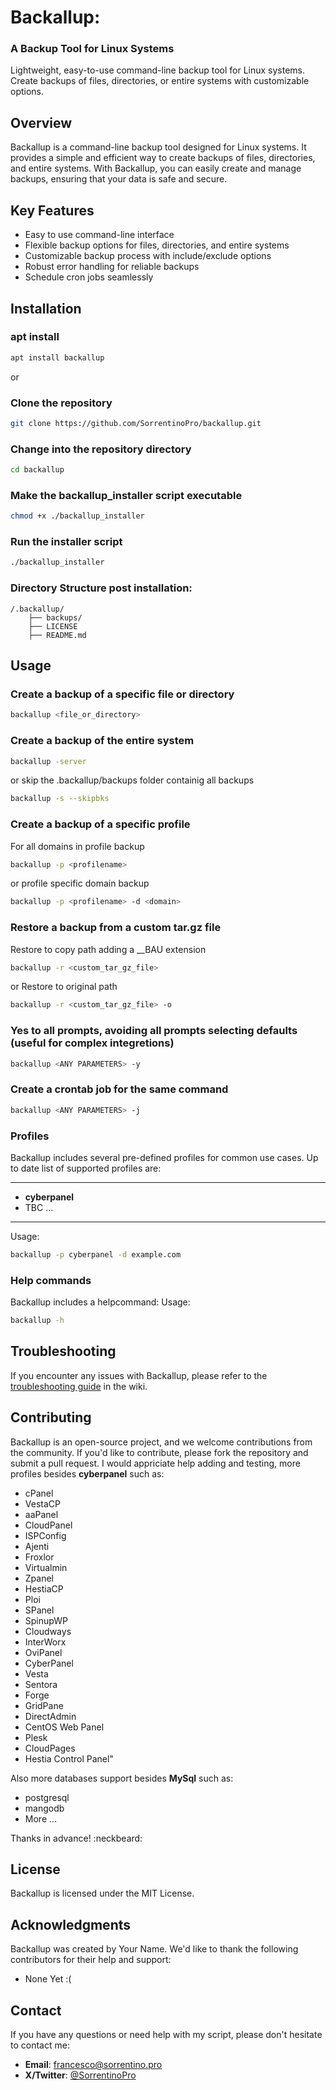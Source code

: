 # Backallup: 
### A Backup Tool for Linux Systems
Lightweight, easy-to-use command-line backup tool for Linux systems. Create backups of files, directories, or entire systems with customizable options.

## Overview
Backallup is a command-line backup tool designed for Linux systems. It provides a simple and efficient way to create backups of files, directories, and entire systems. With Backallup, you can easily create and manage backups, ensuring that your data is safe and secure.

## Key Features
- Easy to use command-line interface
- Flexible backup options for files, directories, and entire systems
- Customizable backup process with include/exclude options
- Robust error handling for reliable backups
- Schedule cron jobs seamlessly

## Installation
### apt install
```bash
apt install backallup
```
or
### Clone the repository
```bash
git clone https://github.com/SorrentinoPro/backallup.git
```

### Change into the repository directory
```bash
cd backallup
```
### Make the backallup_installer script executable
```bash
chmod +x ./backallup_installer
```

### Run the installer script
```bash
./backallup_installer
```
### Directory Structure post installation:
```
/.backallup/
    ├── backups/
    ├── LICENSE
    ├── README.md
```

## Usage

### Create a backup of a specific file or directory
```bash
backallup <file_or_directory>
```

### Create a backup of the entire system
```bash
backallup -server
```
or skip the .backallup/backups folder containig all backups
```bash
backallup -s --skipbks 
```

### Create a backup of a specific profile
For all domains in profile backup
```bash
backallup -p <profilename>
```
or profile specific domain backup
```bash
backallup -p <profilename> -d <domain>
```

### Restore a backup from a custom tar.gz file
Restore to copy path adding a __BAU extension 
```bash
backallup -r <custom_tar_gz_file>
```
or Restore to original path
```bash
backallup -r <custom_tar_gz_file> -o
```

### Yes to all prompts, avoiding all prompts selecting defaults (useful for complex integretions)
```bash
backallup <ANY PARAMETERS> -y
```

### Create a crontab job for the same command 
```bash
backallup <ANY PARAMETERS> -j
```

### Profiles
Backallup includes several pre-defined profiles for common use cases. Up to date list of supported profiles are:

*** 
- **cyberpanel**
- TBC ...
***
Usage: 
```bash
backallup -p cyberpanel -d example.com
```  
### Help commands
Backallup includes a helpcommand:
Usage: 
```bash
backallup -h
``` 
## Troubleshooting
If you encounter any issues with Backallup, please refer to the [troubleshooting guide](https://github.com/SorrentinoPro/backallup/wiki) in the wiki.

## Contributing
Backallup is an open-source project, and we welcome contributions from the community. 
If you'd like to contribute, please fork the repository and submit a pull request.
I would appriciate help adding and testing, more profiles besides **cyberpanel** such as:
- cPanel
- VestaCP
- aaPanel
- CloudPanel
- ISPConfig
- Ajenti
- Froxlor
- Virtualmin
- Zpanel
- HestiaCP
- Ploi
- SPanel
- SpinupWP
- Cloudways
- InterWorx
- OviPanel
- CyberPanel
- Vesta
- Sentora
- Forge
- GridPane
- DirectAdmin
- CentOS Web Panel
- Plesk
- CloudPages
- Hestia Control Panel"
  
Also more databases support besides **MySql** such as:
- postgresql
- mangodb
- More ...
  
Thanks in advance! :neckbeard:

## License
Backallup is licensed under the MIT License.

## Acknowledgments
Backallup was created by Your Name. We'd like to thank the following contributors for their help and support:
- None Yet :(

## Contact
If you have any questions or need help with my script, please don't hesitate to contact me:

- **Email**: [francesco@sorrentino.pro](mailto:francesco@sorrentino.pro)
- **X/Twitter**: [@SorrentinoPro](https://x.com/SorrentinoPro)

